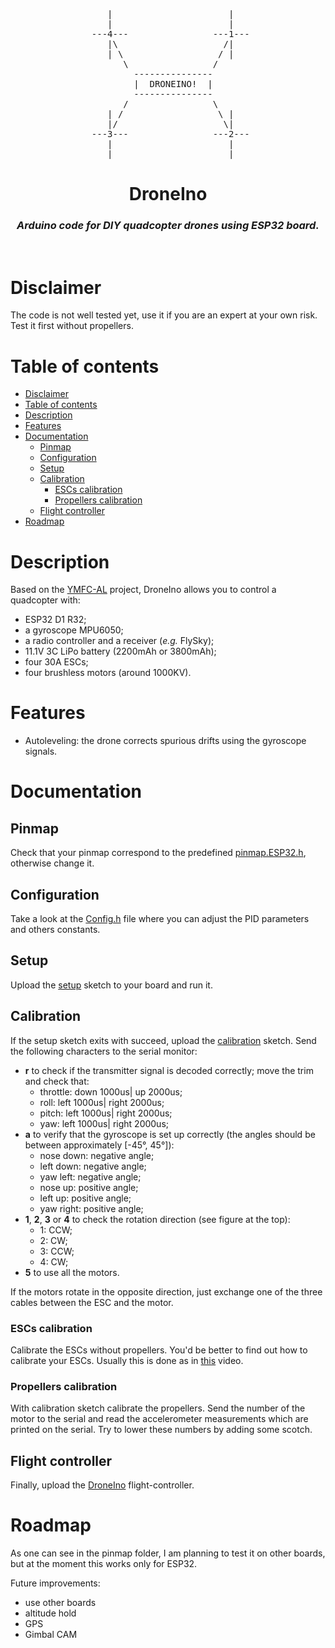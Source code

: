 <!-- image -->
<pre align=center>
    |                      |   
    |                      |   
 ---4---                ---1---
    |\                    /|   
    | \                  / |   
       \                /      
         ---------------       
         |  DRONEINO!  |       
         ---------------       
       /                \      
    | /                  \ |   
    |/                    \|   
 ---3---                ---2---
    |                      |   
    |                      |   
</pre>

<!-- title -->
<h1 align="center">
  <b> 
    DroneIno
  </b>
</h1>
<h3 align="center"> 
  <i>
    Arduino code for DIY quadcopter drones using ESP32 board.
  </i>
</h3>
<br>

# Disclaimer
The code is not well tested yet, use it if you are an expert at your own risk.
Test it first without propellers.

# Table of contents
- [Disclaimer](#disclaimer)
- [Table of contents](#table-of-contents)
- [Description](#description)
- [Features](#features)
- [Documentation](#documentation)
  - [Pinmap](#pinmap)
  - [Configuration](#configuration)
  - [Setup](#setup)
  - [Calibration](#calibration)
    - [ESCs calibration](#escs-calibration)
    - [Propellers calibration](#propellers-calibration)
  - [Flight controller](#flight-controller)
- [Roadmap](#roadmap)

# Description
Based on the [YMFC-AL](https://github.com/F4b1-/YMFC-AL-Flight-Controller-improved) project, DroneIno allows you to control a quadcopter with:
* ESP32 D1 R32;
* a gyroscope MPU6050;
* a radio controller and a receiver (_e.g._ FlySky);
* 11.1V 3C LiPo battery (2200mAh or 3800mAh);
* four 30A ESCs;
* four brushless motors (around 1000KV).

<!-- <pre>
CIRCUITAL SCHEMATIC HERE 
</pre> -->
<!-- 
# Boards
- ESP32 D1 R32 -->

# Features
- Autoleveling: the drone corrects spurious drifts using the gyroscope signals.

# Documentation
## Pinmap
Check that your pinmap correspond to the predefined [pinmap.ESP32.h](https://github.com/sebastiano123-c/DroneIno/tree/main/src/pinmaps/pinmap.ESP32.h), otherwise change it.

## Configuration
Take a look at the [Config.h](https://github.com/sebastiano123-c/DroneIno/tree/main/Config.h) file where you can adjust the PID parameters and others constants.

## Setup
Upload the [setup](https://github.com/sebastiano123-c/DroneIno/tree/main/Setup) sketch to your board and run it.

## Calibration
If the setup sketch exits with succeed, upload the [calibration](https://github.com/sebastiano123-c/DroneIno/tree/main/Calibration) sketch. Send the following characters to the serial monitor:
* **r** to check if the transmitter signal is decoded correctly; move the trim and check that:
  * throttle: down 1000us| up    2000us;
  * roll:     left 1000us| right 2000us;
  * pitch:    left 1000us| right 2000us;
  * yaw:      left 1000us| right 2000us;
* **a** to verify that the gyroscope is set up correctly (the angles should be between approximately [-45°, 45°]):
  * nose down: negative angle;
  * left down: negative angle;
  * yaw left: negative angle;
  * nose up: positive angle;
  * left up: positive angle;
  * yaw right: positive angle;
* **1**, **2**, **3** or **4** to check the rotation direction (see figure at the top):
  * 1: CCW;
  * 2: CW;
  * 3: CCW;
  * 4: CW;  
* **5** to use all the motors.

If the motors rotate in the opposite direction, just exchange one of the three cables between the ESC and the motor.

### ESCs calibration
Calibrate the ESCs without propellers.
You'd be better to find out how to calibrate your ESCs.
Usually this is done as in [this](https://www.youtube.com/watch?v=l8rjjvAZvHM) video.

### Propellers calibration
With calibration sketch calibrate the propellers.
Send the number of the motor to the serial and read the accelerometer measurements which are printed on the serial.
Try to lower these numbers by adding some scotch.

## Flight controller
Finally, upload the [DroneIno](https://github.com/sebastiano123-c/DroneIno/tree/main/DroneIno.ino) flight-controller.

# Roadmap
As one can see in the pinmap folder, I am planning to test it on other boards, but at the moment this works only for ESP32.

Future improvements:
- use other boards
- altitude hold
- GPS
- Gimbal CAM
